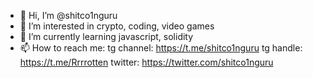 - 👋 Hi, I’m @shitco1nguru
- 👀 I’m interested in crypto, coding, video games 
- 🌱 I’m currently learning javascript, solidity
- 📫 How to reach me:
tg channel: https://t.me/shitco1nguru
tg handle: https://t.me/Rrrrotten
twitter: https://twitter.com/shitco1nguru

<!---
shitco1nguru/shitco1nguru is a ✨ special ✨ repository because its `README.md` (this file) appears on your GitHub profile.
You can click the Preview link to take a look at your changes.
--->
